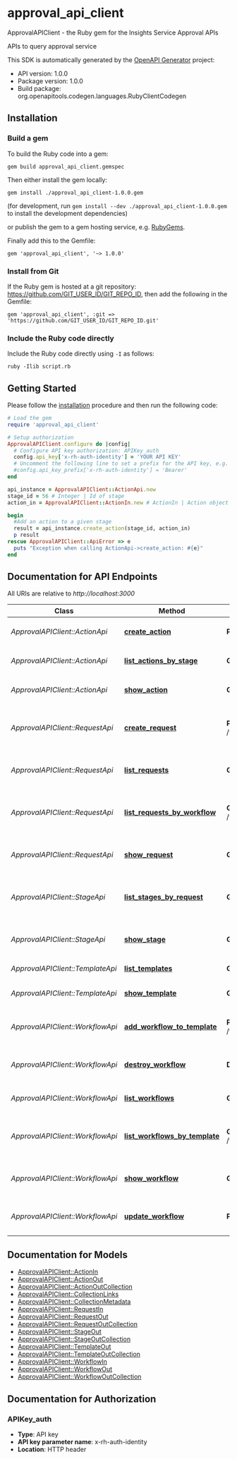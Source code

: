 # approval_api_client

ApprovalAPIClient - the Ruby gem for the Insights Service Approval APIs

APIs to query approval service

This SDK is automatically generated by the [OpenAPI Generator](https://openapi-generator.tech) project:

- API version: 1.0.0
- Package version: 1.0.0
- Build package: org.openapitools.codegen.languages.RubyClientCodegen

## Installation

### Build a gem

To build the Ruby code into a gem:

```shell
gem build approval_api_client.gemspec
```

Then either install the gem locally:

```shell
gem install ./approval_api_client-1.0.0.gem
```
(for development, run `gem install --dev ./approval_api_client-1.0.0.gem` to install the development dependencies)

or publish the gem to a gem hosting service, e.g. [RubyGems](https://rubygems.org/).

Finally add this to the Gemfile:

    gem 'approval_api_client', '~> 1.0.0'

### Install from Git

If the Ruby gem is hosted at a git repository: https://github.com/GIT_USER_ID/GIT_REPO_ID, then add the following in the Gemfile:

    gem 'approval_api_client', :git => 'https://github.com/GIT_USER_ID/GIT_REPO_ID.git'

### Include the Ruby code directly

Include the Ruby code directly using `-I` as follows:

```shell
ruby -Ilib script.rb
```

## Getting Started

Please follow the [installation](#installation) procedure and then run the following code:
```ruby
# Load the gem
require 'approval_api_client'

# Setup authorization
ApprovalAPIClient.configure do |config|
  # Configure API key authorization: APIKey_auth
  config.api_key['x-rh-auth-identity'] = 'YOUR API KEY'
  # Uncomment the following line to set a prefix for the API key, e.g. 'Bearer' (defaults to nil)
  #config.api_key_prefix['x-rh-auth-identity'] = 'Bearer'
end

api_instance = ApprovalAPIClient::ActionApi.new
stage_id = 56 # Integer | Id of stage
action_in = ApprovalAPIClient::ActionIn.new # ActionIn | Action object that will be added

begin
  #Add an action to a given stage
  result = api_instance.create_action(stage_id, action_in)
  p result
rescue ApprovalAPIClient::ApiError => e
  puts "Exception when calling ActionApi->create_action: #{e}"
end

```

## Documentation for API Endpoints

All URIs are relative to *http://localhost:3000*

Class | Method | HTTP request | Description
------------ | ------------- | ------------- | -------------
*ApprovalAPIClient::ActionApi* | [**create_action**](docs/ActionApi.md#create_action) | **POST** /stages/{stage_id}/actions | Add an action to a given stage
*ApprovalAPIClient::ActionApi* | [**list_actions_by_stage**](docs/ActionApi.md#list_actions_by_stage) | **GET** /stages/{stage_id}/actions | Return actions in a given stage
*ApprovalAPIClient::ActionApi* | [**show_action**](docs/ActionApi.md#show_action) | **GET** /actions/{id} | Return an user action by id
*ApprovalAPIClient::RequestApi* | [**create_request**](docs/RequestApi.md#create_request) | **POST** /workflows/{workflow_id}/requests | Add an approval request by given parameters
*ApprovalAPIClient::RequestApi* | [**list_requests**](docs/RequestApi.md#list_requests) | **GET** /requests | Return an array of approval requests
*ApprovalAPIClient::RequestApi* | [**list_requests_by_workflow**](docs/RequestApi.md#list_requests_by_workflow) | **GET** /workflows/{workflow_id}/requests | Return approval requests by given workflow id
*ApprovalAPIClient::RequestApi* | [**show_request**](docs/RequestApi.md#show_request) | **GET** /requests/{id} | Return an approval request by given id
*ApprovalAPIClient::StageApi* | [**list_stages_by_request**](docs/StageApi.md#list_stages_by_request) | **GET** /requests/{request_id}/stages | Return an array of stages by given request id
*ApprovalAPIClient::StageApi* | [**show_stage**](docs/StageApi.md#show_stage) | **GET** /stages/{id} | Return an approval stage by given id
*ApprovalAPIClient::TemplateApi* | [**list_templates**](docs/TemplateApi.md#list_templates) | **GET** /templates | Return all templates
*ApprovalAPIClient::TemplateApi* | [**show_template**](docs/TemplateApi.md#show_template) | **GET** /templates/{id} | Return a template by given id
*ApprovalAPIClient::WorkflowApi* | [**add_workflow_to_template**](docs/WorkflowApi.md#add_workflow_to_template) | **POST** /templates/{template_id}/workflows | Add a workflow by given template id
*ApprovalAPIClient::WorkflowApi* | [**destroy_workflow**](docs/WorkflowApi.md#destroy_workflow) | **DELETE** /workflows/{id} | Delete approval workflow by given id
*ApprovalAPIClient::WorkflowApi* | [**list_workflows**](docs/WorkflowApi.md#list_workflows) | **GET** /workflows | Return all approval workflows
*ApprovalAPIClient::WorkflowApi* | [**list_workflows_by_template**](docs/WorkflowApi.md#list_workflows_by_template) | **GET** /templates/{template_id}/workflows | Return an array of workflows by given template id
*ApprovalAPIClient::WorkflowApi* | [**show_workflow**](docs/WorkflowApi.md#show_workflow) | **GET** /workflows/{id} | Return an approval workflow by given id
*ApprovalAPIClient::WorkflowApi* | [**update_workflow**](docs/WorkflowApi.md#update_workflow) | **PATCH** /workflows/{id} | Update an approval workflow by given id


## Documentation for Models

 - [ApprovalAPIClient::ActionIn](docs/ActionIn.md)
 - [ApprovalAPIClient::ActionOut](docs/ActionOut.md)
 - [ApprovalAPIClient::ActionOutCollection](docs/ActionOutCollection.md)
 - [ApprovalAPIClient::CollectionLinks](docs/CollectionLinks.md)
 - [ApprovalAPIClient::CollectionMetadata](docs/CollectionMetadata.md)
 - [ApprovalAPIClient::RequestIn](docs/RequestIn.md)
 - [ApprovalAPIClient::RequestOut](docs/RequestOut.md)
 - [ApprovalAPIClient::RequestOutCollection](docs/RequestOutCollection.md)
 - [ApprovalAPIClient::StageOut](docs/StageOut.md)
 - [ApprovalAPIClient::StageOutCollection](docs/StageOutCollection.md)
 - [ApprovalAPIClient::TemplateOut](docs/TemplateOut.md)
 - [ApprovalAPIClient::TemplateOutCollection](docs/TemplateOutCollection.md)
 - [ApprovalAPIClient::WorkflowIn](docs/WorkflowIn.md)
 - [ApprovalAPIClient::WorkflowOut](docs/WorkflowOut.md)
 - [ApprovalAPIClient::WorkflowOutCollection](docs/WorkflowOutCollection.md)


## Documentation for Authorization


### APIKey_auth

- **Type**: API key
- **API key parameter name**: x-rh-auth-identity
- **Location**: HTTP header

